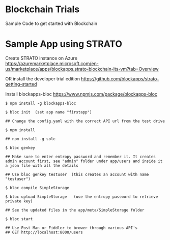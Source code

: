 # Blockchain Trials
Sample Code to get started with Blockchain


# Sample App using STRATO

Create STRATO instance on Azure
    https://azuremarketplace.microsoft.com/en-us/marketplace/apps/blockapps.strato-blockchain-lts-vm?tab=Overview

OR install the developer trial edition
    https://github.com/blockapps/strato-getting-started

Install blockapps-bloc
    https://www.npmjs.com/package/blockapps-bloc
		
    $ npm install -g blockapps-bloc
	
    $ bloc init  (set app name "firstapp")
    
    ## Change the config.yaml with the correct API url from the test drive
    
    $ npm install

    ## npm install -g solc
	
    $ bloc genkey  
    
    ## Make sure to enter entropy password and remember it. It creates admin account first, see "admin" folder under app/users and inside it a json file with all the details
    
    ## Use bloc genkey testuser  (this creates an account with name "testuser")

    $ bloc compile SimpleStorage

    $ bloc upload SimpleStorage   (use the entropy password to retrieve private key)

    ## See the updated files in the app/meta/SimpleStorage folder

    $ bloc start

    ## Use Post Man or Fiddler to brower through various API's
    ## GET http://localhost:8000/users
    




